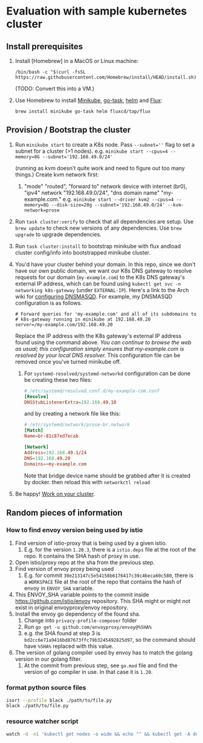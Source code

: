 # Evaluation with sample kubernetes cluster

## Install prerequisites

1. Install [Homebrew] in a MacOS or Linux machine:

   `/bin/bash -c "$(curl -fsSL https://raw.githubusercontent.com/Homebrew/install/HEAD/install.sh)`

   (TODO: Convert this into a VM.)

2. Use Homebrew to install [Minikube](https://formulae.brew.sh/formula/minikube), [go-task](https://taskfile.dev/installation/#homebrew), [helm](https://helm.sh/docs/intro/install/#from-homebrew-macos) and [Flux](https://fluxcd.io/flux/installation/#install-the-flux-cli):

   `brew install minikube go-task helm fluxcd/tap/flux`

## Provision / Bootstrap the cluster

1. Run `minikube start` to create a K8s node.
   Pass `--subnet=''` flag to set a subnet for a cluster (>1 nodes).
   e.g. `minikube start --cpus=4 --memory=8G --subnet='192.168.49.0/24'`

   (running as kvm doesn't quite work and need to figure out too many things.)
   Create kvm network first:
      1. "mode" "routed", "forward to" network device with internet (br0), "ipv4" network "192.168.49.0/24", "dns domain name" "my-example.com." 
   e.g. `minikube start --driver kvm2 --cpus=4 --memory=8G --disk-size=20g --subnet='192.168.49.0/24' --kvm-network=prose`

2. Run `task cluster:verify` to check that all dependencies are setup. Use `brew update` to check new versions of any dependencies. Use `brew upgrade` to upgrade dependencies.

3. Run `task cluster:install` to bootstrap minikube with flux andload cluster config/info into bootstrapped minikube cluster.

4. You'd have your cluster behind your domain. In this repo, since we don't have our own public domain, we want our K8s DNS gateway to resolve requests for our domain (`my-example.com`) to the K8s DNS gateway's external IP address, which can be found using `kubectl get svc -n networking k8s-gateway` (under `EXTERNAL-IP`). Here's a link to the Arch wiki for [configuring DNSMASQD](https://wiki.archlinux.org/title/NetworkManager#Custom_dnsmasq_configuration). For example, my DNSMASQD configuration is as follows.

   ```
   # Forward queries for 'my-example.com' and all of its subdomains to
   # k8s-gateway running in minikube at 192.168.49.20
   server=/my-example.com/192.168.49.20
   ```

   Replace the IP address with the K8s gateway's external IP address found using the command above. _You can continue to browse the web as usual; this configuration simply ensures that my-example.com is resolved by your local DNS resolver._ This configuration file can be removed once you've turned minikube off.

   1. For `systemd-resolved/systemd-networkd` configuration can be done be creating these two files:
      ```conf
      # /etc/systemd/resolved.conf.d/my-example-com.conf
      [Resolve]
      DNSStubListenerExtra=192.168.49.10
      ```
      and by creating a network file like this:
      ```conf
      # /etc/systemd/network/prose-br.network
      [Match]
      Name=br-81c87ed7ecab

      [Network]
      Address=192.168.49.1/24
      DNS=192.168.49.20
      Domains=~my-example.com
      ```
      Note that bridge device name should be grabbed after it is created by docker. then reload this with `networkctl reload`

5. Be happy! [Work on your cluster](../README.md#work-on-the-cluster).

## Random pieces of information

### How to find envoy version being used by istio

1. Find version of istio-proxy that is being used by a given istio.
   1. E.g. for the version `1.20.3`, there is a `istio.deps` file at the root of the repo. It contains the SHA hash of proxy in use.
2. Open istio/proxy repo at the sha from the previous step.
3. Find version of envoy proxy being used
   1. E.g. for commit `30e213147c5e54158b6176417c39c46eca60c580`, there is a `WORKSPACE` file at the root of the repo that contains the hash of envoy in `ENVOY_SHA` variable.
4. This ENVOY_SHA variable points to the commit inside https://github.com/istio/envoy repository.
   This SHA might or might not exist in original envoyproxy/envoy repository.
5. Install the envoy go dependency of the found sha.
   1. Change into `privacy-profile-composer` folder
   2. Run `go get -u github.com/envoyproxy/envoy@%SHA%`
   3. e.g. the SHA found at step 3 is `bd2cc6e71a9416bd87673ffc79b3245492825d97`, so the command should have `%SHA%` replaced with this value.
6. The version of golang compiler used by envoy has to match the golang version in our golang filter.
   1. At the commit from previous step, see `go.mod` file and find the version of go compiler in use. In that case it is `1.20`.

### format python source files

```bash
isort --profile black ./path/to/file.py
black ./path/to/file.py
```

### resource watcher script

```bash
watch -d -n1 'kubectl get nodes -o wide && echo "" && kubectl get -A deploy,sts,daemonset,cronjob,job'
```

